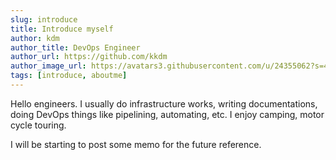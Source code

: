 ```yaml
---
slug: introduce
title: Introduce myself
author: kdm
author_title: DevOps Engineer
author_url: https://github.com/kkdm
author_image_url: https://avatars3.githubusercontent.com/u/24355062?s=460&u=34772a3de50984dd07dcae8c498c95d83ca05bde&v=4
tags: [introduce, aboutme]
---
```


Hello engineers. I usually do infrastructure works, writing documentations, doing DevOps things like pipelining, automating, etc. I enjoy camping, motor cycle touring.

I will be starting to post some memo for the future reference.
